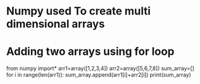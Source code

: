 # Numpy used To create multi dimensional arrays
# Adding two arrays using for loop
from numpy import*
arr1=array([1,2,3,4])
arr2=array([5,6,7,8])
sum_array=[]
for i in range(len(arr1)):
    sum_array.append(arr1[i]+arr2[i])
print(sum_array)

